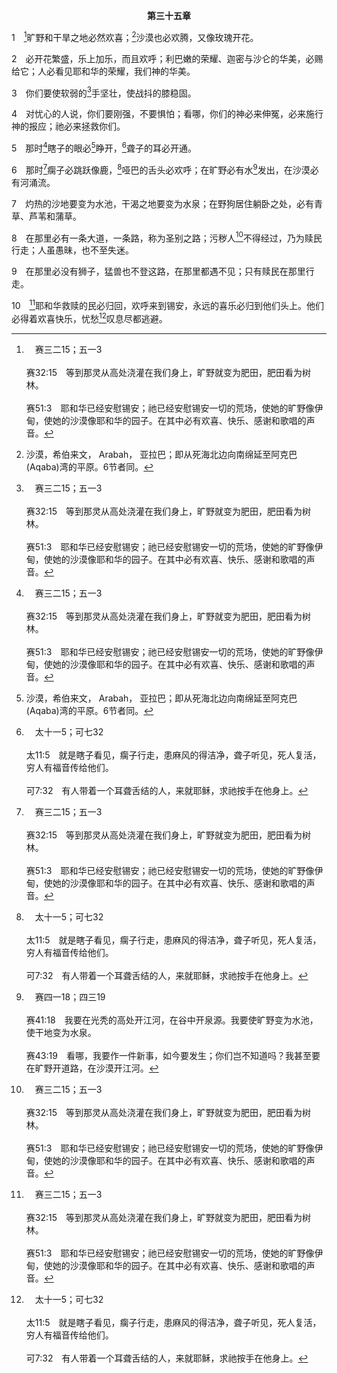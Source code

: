 <p style="text-align:center;font-weight:bold;">第三十五章</p>

1　[^a]旷野和干旱之地必然欢喜；[^1]沙漠也必欢腾，又像玫瑰开花。

[^1]:沙漠，希伯来文， Arabah， 亚拉巴；即从死海北边向南绵延至阿克巴(Aqaba)湾的平原。6节者同。

[^a]:　赛三二15；五一3<br><br>赛32:15　等到那灵从高处浇灌在我们身上，旷野就变为肥田，肥田看为树林。<br><br>赛51:3　耶和华已经安慰锡安；祂已经安慰锡安一切的荒场，使她的旷野像伊甸，使她的沙漠像耶和华的园子。在其中必有欢喜、快乐、感谢和歌唱的声音。

2　必开花繁盛，乐上加乐，而且欢呼；利巴嫩的荣耀、迦密与沙仑的华美，必赐给它；人必看见耶和华的荣耀，我们神的华美。

3　你们要使软弱的[^a]手坚壮，使战抖的膝稳固。

[^a]:　伯四3～4；来十二12<br><br>伯4:3　看哪，你素来教导许多人，又坚固软弱的手。<br><br>伯4:4　你的言语曾把绊倒的人扶起；你又使弯曲乏力的膝稳固。<br><br>来12:12　所以你们要把下垂的手，瘫弱的膝挺起来；

4　对忧心的人说，你们要刚强，不要惧怕；看哪，你们的神必来伸冤，必来施行神的报应；祂必来拯救你们。

5　那时[^a]瞎子的眼必[^1]睁开，[^b]聋子的耳必开通。

[^1]:见太十1注2。

[^a]:　赛二九18；三二3～4；太九30；路七22；约九6～7<br><br>赛29:18　到那日，聋子必听见这书上的话，瞎子的眼必从迷蒙黑暗中得以看见，<br><br>赛32:3　那能看的人，眼必不昏蒙；能听的人，耳必然倾听。<br><br>赛32:4　冒失人的心，必明白知识；结巴人的舌，必说话流利。<br><br>太9:30　他们的眼睛就开了。耶稣严严地嘱咐他们说，当心，不可让人知道。<br><br>路7:22　耶稣回答他们说，你们去，把所见所闻的报告约翰，就是瞎子看见，瘸子行走，患麻风的得洁净，聋子听见，死人复活，穷人有福音传给他们。<br><br>约9:6　祂说了这话，就吐唾沫在地上，用唾沫和泥，抹在瞎子的眼睛上，<br><br>约9:7　对他说，你往西罗亚池子里去洗（西罗亚翻出来，就是奉差遣）。他去一洗，回来的时候，就看见了。

[^b]:　太十一5；可七32<br><br>太11:5　就是瞎子看见，瘸子行走，患麻风的得洁净，聋子听见，死人复活，穷人有福音传给他们。<br><br>可7:32　有人带着一个耳聋舌结的人，来就耶稣，求祂按手在他身上。

6　那时[^a]瘸子必跳跃像鹿，[^b]哑巴的舌头必欢呼；在旷野必有水[^c]发出，在沙漠必有河涌流。

[^a]:　太十一5；约五8～9；徒三2～8；十四10<br><br>太11:5　就是瞎子看见，瘸子行走，患麻风的得洁净，聋子听见，死人复活，穷人有福音传给他们。<br><br>约5:8　耶稣对他说，起来，拿你的褥子走吧。<br><br>约5:9　那人立即痊愈，就拿起褥子走了。<br><br>徒3:2　有一个人，从母腹里就是瘸腿的，天天被人抬来，放在那名叫美门的殿门口，要求进殿的人周济。<br><br>徒3:3　他看见彼得、约翰将要进殿，就求他们周济。<br><br>徒3:4　彼得同约翰定睛看他，彼得说，你看我们。<br><br>徒3:5　那人就留意看他们，指望从他们得着什么。<br><br>徒3:6　彼得却说，金银我都没有，只把我所有的给你：我在拿撒勒人耶稣基督的名里，叫你起来行走！<br><br>徒3:7　于是抓着他的右手，扶他起来；他的脚和踝子骨立刻健壮了，<br><br>徒3:8　就跳起来，站着，又行走，同他们进了殿，走着，跳着，赞美神。<br><br>徒14:10　就大声说，你起来，两脚站直。那人就跳起来，而且行走。

[^b]:　太九33；十五31<br><br>太9:33　鬼一被赶出去，哑巴就说出话来。群众都希奇说，在以色列中，这样的事从来没有出现过。<br><br>太15:31　以致群众都希奇，因看见哑巴说话，残废的痊愈，瘸子行走，瞎子看见；他们就荣耀以色列的神。

[^c]:　赛四一18；四三19<br><br>赛41:18　我要在光秃的高处开江河，在谷中开泉源。我要使旷野变为水池，使干地变为水泉。<br><br>赛43:19　看哪，我要作一件新事，如今要发生；你们岂不知道吗？我甚至要在旷野开道路，在沙漠开江河。

7　灼热的沙地要变为水池，干渴之地要变为水泉；在野狗居住躺卧之处，必有青草、芦苇和蒲草。

8　在那里必有一条大道，一条路，称为圣别之路；污秽人[^a]不得经过，乃为赎民行走；人虽愚昧，也不至失迷。

[^a]:　赛五二1；珥三17；启二一27<br><br>赛52:1　锡安哪，醒起，醒起！穿上你的能力；圣城耶路撒冷啊，穿上你华美的衣服；因为未受割礼的和不洁净的，必不再进入你中间。<br><br>珥3:17　你们就知道我是耶和华你们的神，住在锡安我的圣山。那时，耶路撒冷必成为圣，外人不再从其中经过。<br><br>启21:27　凡俗污的，并那行可憎与虚谎之事的，绝不得进那城，只有记在羔羊生命册上的，才得进去。

9　在那里必没有狮子，猛兽也不登这路，在那里都遇不见；只有赎民在那里行走。

10　[^a]耶和华救赎的民必归回，欢呼来到锡安，永远的喜乐必归到他们头上。他们必得着欢喜快乐，忧愁[^b]叹息尽都逃避。

[^a]:　赛五一11<br><br>赛51:11　耶和华救赎的民必归回，欢呼来到锡安，永远的喜乐必归到他们头上。他们必得着欢喜快乐，忧愁叹息尽都逃避。

[^b]:　赛二五8；六五19；启七17；二一4<br><br>赛25:8　祂必吞灭死亡，直到永远；主耶和华必擦去各人脸上的眼泪，又除掉全地上祂百姓的羞辱；因为这是耶和华说的。<br><br>赛65:19　我必因耶路撒冷欢腾，因我的百姓喜乐；其中必不再听见哭泣的声音，和哀号的声音。<br><br>启7:17　因为宝座中的羔羊必牧养他们，领他们到生命水的泉；神也必从他们眼中擦去一切的眼泪。<br><br>启21:4　神要从他们眼中擦去一切的眼泪，不再有死亡，也不再有悲哀、哭号、疼痛，因为先前的事都过去了。


